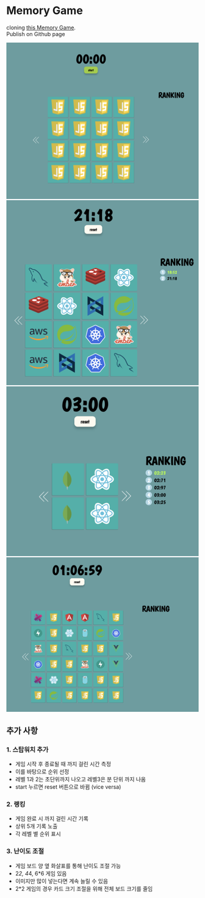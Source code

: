 # Memory Game

cloning [this Memory Game](https://marina-ferreira.github.io/projects/js/memory-game/).  
Publish on Github page

![level2](result/level2.png)
![rank](result/rank.png)
![level1](result/level1.png)
![level3](result/level3.png)
## 추가 사항

### 1. 스탑워치 추가
- 게임 시작 후 종료될 때 까지 걸린 시간 측정
- 이를 바탕으로 순위 선정
- 레벨 1과 2는 초단위까지 나오고 레벨3은 분 단위 까지 나옴
- start 누르면 reset 버튼으로 바뀜 (vice versa)

### 2. 랭킹
- 게임 완료 시 까지 걸린 시간 기록
- 상위 5개 기록 노출
- 각 레벨 별 순위 표시

### 3. 난이도 조절
- 게임 보드 양 옆 화살표를 통해 난이도 조절 가능
- 2*2, 4*4, 6*6 게임 있음
- 이미지만 많이 넣는다면 계속 늘릴 수 있음
- 2*2 게임의 경우 카드 크기 조절을 위해 전체 보드 크기를 줄임

